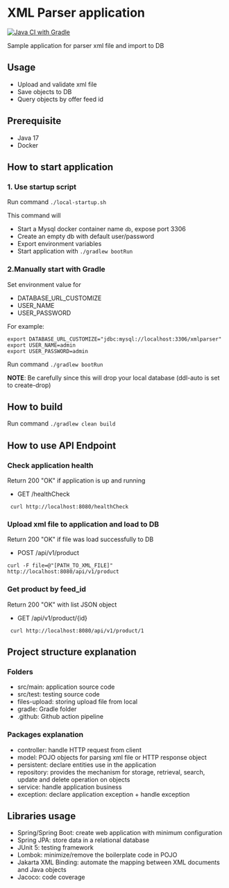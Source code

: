# XML Parser application
[![Java CI with Gradle](https://github.com/Snaacker/xml-parser/actions/workflows/gradle.yml/badge.svg)](https://github.com/Snaacker/xml-parser/actions/workflows/gradle.yml)

Sample application for parser xml file and import to DB
## Usage
- Upload and validate xml file
- Save objects to DB
- Query objects by offer feed id

## Prerequisite
- Java 17
- Docker

## How to start application
### 1. Use startup script
Run command ```./local-startup.sh```

This command will
- Start a Mysql docker container name `db`, expose port 3306
- Create an empty db with default user/password
- Export environment variables
- Start application with ```./gradlew bootRun```

### 2.Manually start with Gradle
Set environment value for
- DATABASE_URL_CUSTOMIZE
- USER_NAME
- USER_PASSWORD

For example:
```
export DATABASE_URL_CUSTOMIZE="jdbc:mysql://localhost:3306/xmlparser"
export USER_NAME=admin
export USER_PASSWORD=admin
```
Run command ```./gradlew bootRun```

**NOTE**: Be carefully since this will drop your local database (ddl-auto is set to create-drop)
## How to build
Run command ```./gradlew clean build```

## How to use API Endpoint

### Check application health
Return 200 "OK" if application is up and running
- GET /healthCheck

``` curl http://localhost:8080/healthCheck```
### Upload xml file to application and load to DB
Return 200 "OK" if file was load successfully to DB
- POST /api/v1/product

```
curl -F file=@"[PATH_TO_XML_FILE]" http://localhost:8080/api/v1/product
 ```
### Get product by feed_id
Return 200 "OK" with list JSON object
- GET /api/v1/product/{id}   

``` curl http://localhost:8080/api/v1/product/1```
## Project structure explanation
### Folders
- src/main: application source code
- src/test: testing source code
- files-upload: storing upload file from local
- gradle: Gradle folder
- .github: Github action pipeline

### Packages explanation
- controller: handle HTTP request from client
- model: POJO objects for parsing xml file or HTTP response object
- persistent: declare entities use in the application
- repository: provides the mechanism for storage, retrieval, search, update and delete operation on objects
- service: handle application business
- exception: declare application exception + handle exception

## Libraries usage
- Spring/Spring Boot: create web application with minimum configuration
- Spring JPA: store data in a relational database
- JUnit 5: testing framework
- Lombok: minimize/remove the boilerplate code in POJO
- Jakarta XML Binding: automate the mapping between XML documents and Java objects
- Jacoco: code coverage
